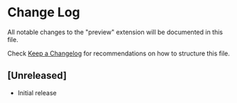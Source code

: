 # Change Log

All notable changes to the "preview" extension will be documented in this file.

Check [Keep a Changelog](http://keepachangelog.com/) for recommendations on how to structure this file.

## [Unreleased]

- Initial release
